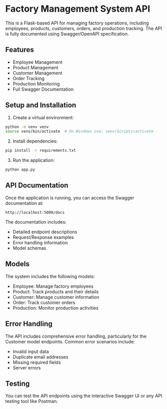 # Factory Management System API

This is a Flask-based API for managing factory operations, including employees, products, customers, orders, and production tracking. The API is fully documented using Swagger/OpenAPI specification.

## Features

- Employee Management
- Product Management
- Customer Management
- Order Tracking
- Production Monitoring
- Full Swagger Documentation

## Setup and Installation

1. Create a virtual environment:
```bash
python -m venv venv
source venv/bin/activate  # On Windows use: venv\Scripts\activate
```

2. Install dependencies:
```bash
pip install -r requirements.txt
```

3. Run the application:
```bash
python app.py
```

## API Documentation

Once the application is running, you can access the Swagger documentation at:
```
http://localhost:5000/docs
```

The documentation includes:
- Detailed endpoint descriptions
- Request/Response examples
- Error handling information
- Model schemas

## Models

The system includes the following models:
- Employee: Manage factory employees
- Product: Track products and their details
- Customer: Manage customer information
- Order: Track customer orders
- Production: Monitor production activities

## Error Handling

The API includes comprehensive error handling, particularly for the Customer model endpoints. Common error scenarios include:
- Invalid input data
- Duplicate email addresses
- Missing required fields
- Server errors

## Testing

You can test the API endpoints using the interactive Swagger UI or any API testing tool like Postman.
